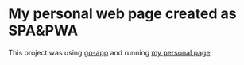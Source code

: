 # My personal web page created as SPA&PWA

This project was using [go-app](https://go-app.dev) and running [my personal page](https://kudinov.site)
